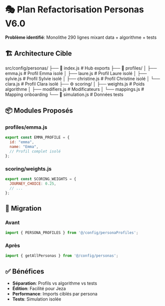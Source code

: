 # 🎭 Plan Refactorisation Personas V6.0

**Problème identifié**: Monolithe 290 lignes mixant data + algorithme + tests

## 🏗️ Architecture Cible

src/config/personas/
├── 📄 index.js                    # Hub exports
├── 👥 profiles/
│   ├── emma.js                    # Profil Emma isolé
│   ├── laure.js                   # Profil Laure isolé
│   ├── sylvie.js                  # Profil Sylvie isolé
│   ├── christine.js               # Profil Christine isolé
│   └── clara.js                   # Profil Clara isolé
├── ⚙️ scoring/
│   ├── weights.js                 # Poids algorithme
│   ├── modifiers.js               # Modificateurs
│   └── mappings.js                # Mapping onboarding
└── 🧪 simulation.js               # Données tests

## 📦 Modules Proposés

### profiles/emma.js

```javascript
export const EMMA_PROFILE = {
  id: "emma",
  name: "Emma",
  // Profil complet isolé
};
```

### scoring/weights.js

```javascript
export const SCORING_WEIGHTS = {
  JOURNEY_CHOICE: 0.25,
  // ...
};
```

## 🔄 Migration

### Avant

```javascript
import { PERSONA_PROFILES } from '@/config/personaProfiles';
```

### Après  

```javascript
import { getAllPersonas } from '@/config/personas';
```

## ✅ Bénéfices

- **Séparation**: Profils vs algorithme vs tests
- **Édition**: Facilité pour Jeza
- **Performance**: Imports ciblés par persona
- **Tests**: Simulation isolée
